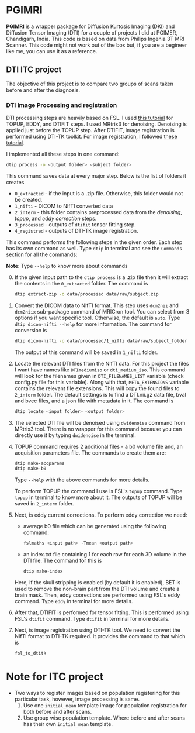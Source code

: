 # PGIMRI

**PGIMRI** is a wrapper package for Diffusion Kurtosis Imaging (DKI) and Diffusion Tensor Imaging (DTI) for a couple of projects I did at PGIMER, Chandigarh, India. This code is based on data from Philips Ingenia 3T MRI Scanner. This code might not work out of the box but, if you are a begineer like me, you can use it as a reference.


## DTI ITC project
The objective of this project is to compare two groups of scans taken before and after the diagnosis.

### DTI Image Processing and registration
DTI processing steps are heavily based on FSL. I used [this tutorial](https://fsl.fmrib.ox.ac.uk/fslcourse/lectures/practicals/fdt1/index.html#diffdata) for TOPUP, EDDY, and DTIFIT steps. I used MRtrix3 for denoising. Denoising is applied just before the TOPUP step. After DTIFIT, image registration is performed using DTI-TK toolkit. For image registration, I followed [these tutorial](http://dti-tk.sourceforge.net/pmwiki/pmwiki.php?n=Documentation.HomePage).

I implemented all these steps in one command:

```bash
dtip process -o <output folder> <subject folder>
```
This command saves data at every major step. Below is the list of folders it creates
* `0_extracted` - if the input is a .zip file. Otherwise, this folder would not be created.
* `1_nifti` - DICOM to NIfTI converted data
* `2_interm` - this folder contains preprocessed data from the *denoising*, *topup*, and *eddy correction* steps.
* `3_processed` - outputs of `dtifit` tensor fitting step.
* `4_registred` - outputs of DTI-TK image registration.


This command performs the following steps in the given order. Each step has its own command as well. Type `dtip` in terminal and see the `Commands` section for all the commands:

**Note**: Type `--help` to know more about commands

0. If the given input path to the `dtip process` is a .zip file then it will extract the contents in the `0_extracted` folder. The command is 
    ```bash
    dtip extract-zip -o data/processed data/raw/subject.zip
    ```
1. Convert the DICOM data to NIfTI format. This step uses `dcm2nii` and `dcm2niix` sub-package command of MRICron tool. You can select from 3 options if you want specific tool. Otherwise, the default is `auto`. Type `dtip dicom-nifti --help` for more information. The command for conversion is
    ```bash
    dtip dicom-nifti -o data/processed/1_nifti data/raw/subject_folder
    ```
    The output of this command will be saved in `1_nifti` folder.
2. Locate the relevant DTI files from the NIfTI data. For this project the files I want have names like `DTImediumiso` or `dti_medium_iso`. This command will look for the filenames given in `DTI_FILENAMES_LIST` variable (check config.py file for this variable). Along with that, `META_EXTENSIONS` variable contains the relevant file extensions. This will copy the found files to `2_interm` folder. The default settings is to find a DTI.nii.gz data file, bval and bvec files, and a json file with metadata in it. The command is 
    ```bash
    dtip locate <input folder> <output folder>
    ```
3. The selected DTI file will be denoised using `dwidenoise` command from MRtrix3 tool. There is no wrapper for this command because you can directly use it by typing `dwidenoise` in the terminal.
4. TOPUP command requires 2 additional files - a b0 volume file and, an acquisition parameters file. The commands to create them are:
    ```bash
    dtip make-acqparams
    dtip make-b0
    ```
    Type `--help` with the above commands for more details.

    To perform TOPUP the command I use is FSL's `topup` command. Type `topup` in terminal to know more about it. The outputs of TOPUP will be saved in `2_interm` folder.
5. Next, is eddy current corrections. To perform eddy correction we need:

    * average b0 file which can be generated using the following command:
        ```bash
        fslmaths <input path> -Tmean <output path>
        ```
    * an index.txt file containing 1 for each row for each 3D volume in the DTI file. The command for this is
        ```bash
        dtip make-index
        ```
    
    Here, if the skull stripping is enabled (by default it is enabled), BET is used to remove the non-brain part from the DTI volume and create a brain mask. Then, eddy coorections are performed using FSL's eddy command. Type `eddy` in terminal for more details.
6. After that, DTIFIT is performed for tensor fitting. This is performed using FSL's `dtifit` command. Type `dtifit` in terminal for more details.
7. Next, is image registration using DTI-TK tool. We need to convert the NIfTI format to DTI-TK required. It provides the command to that which is
    ```bash
    fsl_to_dtitk
    ```
    

# Note for ITC project
* Two ways to register images based on population registering for this particular task, however, image processing is same.
    1. Use one `initial_mean` template image for population registration for both before and after scans.
    2. Use group wise population template. Where before and after scans has their own `initial_mean` template.


